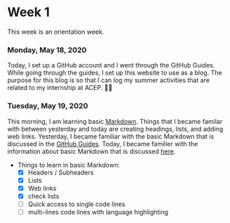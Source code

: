 # Week 1
This week is an orientation week. 

### Monday, May 18, 2020
Today, I set up a GitHub account and I went through the GitHub Guides. While going through the guides, I set up this website 
to use as a blog. The purpose for this blog is so that I can log my summer activities that are related to my internship
at ACEP. :technologist: 

### Tuesday, May 19, 2020
This morning, I am learning basic [Markdown](https://www.markdownguide.org/basic-syntax/). Things that I became familar with between 
yesterday and today are creating headings, lists, and adding web links. Yesterday, I became familiar with the basic Markdown that is 
discussed in the [GitHub Guides](https://guides.github.com/features/mastering-markdown/). Today, I became familier with the information 
about basic Markdown that is discussed [here](https://www.markdownguide.org/basic-syntax/).

* Things to learn in basic Markdown:
  * [x] Headers / Subheaders 
  * [x] Lists 
  * [x] Web links 
  * [x] check lists 
  * [ ] Quick access to single code lines 
  * [ ] multi-lines code lines with language highlighting 

